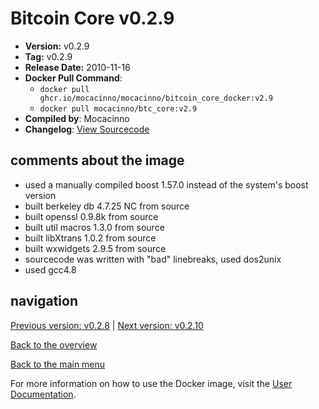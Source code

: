 # Bitcoin Core v0.2.9

- **Version:** v0.2.9
- **Tag:** v0.2.9
- **Release Date:** 2010-11-16
- **Docker Pull Command**:
  - `docker pull ghcr.io/mocacinno/mocacinno/bitcoin_core_docker:v2.9`
  - `docker pull mocacinno/btc_core:v2.9`
- **Compiled by**: Mocacinno
- **Changelog**: [View Sourcecode](https://github.com/bitcoin/bitcoin/tree/v0.2.9)

## comments about the image

- used a manually compiled boost 1.57.0 instead of the system's boost version
- built berkeley db 4.7.25 NC from source
- built openssl 0.9.8k from source
- built util macros 1.3.0 from source
- built libXtrans 1.0.2 from source
- built wxwidgets 2.9.5 from source
- sourcecode was written with "bad" linebreaks, used dos2unix
- used gcc4.8

## navigation

[Previous version: v0.2.8](./v2.8.md) | [Next version: v0.2.10](./v2.10.md)

[Back to the overview](./Readme.md)

[Back to the main menu](../Readme.md)

For more information on how to use the Docker image, visit the [User Documentation](../userdocs/Readme.md).

<!-- Google tag (gtag.js) -->
<script async src="https://www.googletagmanager.com/gtag/js?id=G-BPC6NC6FF9"></script>
<script>
  window.dataLayer = window.dataLayer || [];
  function gtag(){dataLayer.push(arguments);}
  gtag('js', new Date());

  gtag('config', 'G-BPC6NC6FF9');
</script>
